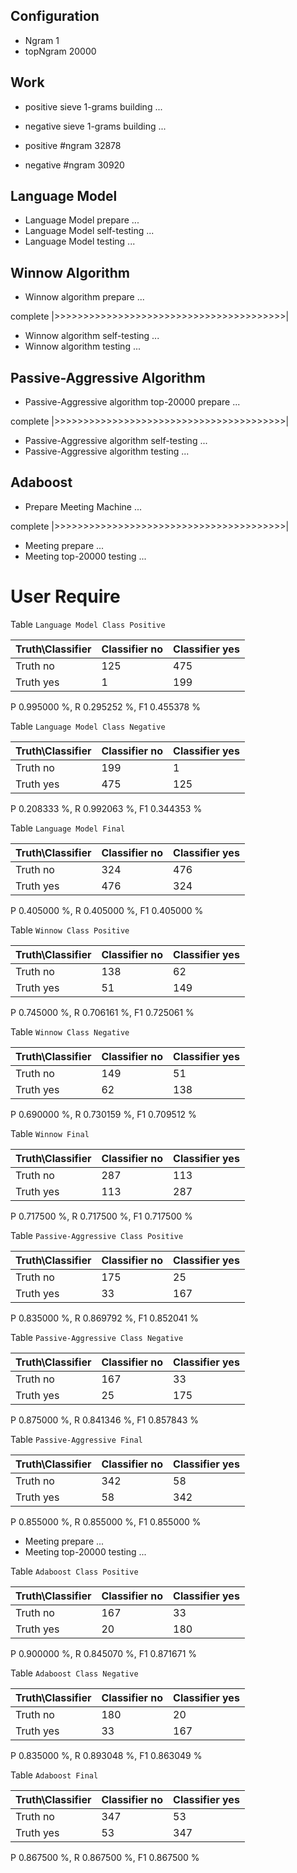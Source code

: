 ## Configuration ##

* Ngram 1
* topNgram 20000

## Work ##

* positive sieve 1-grams building ...
* negative sieve 1-grams building ...

* positive #ngram 32878
* negative #ngram 30920

## Language Model ##

* Language Model prepare ...
* Language Model self-testing ...
* Language Model testing ...


## Winnow Algorithm ##

* Winnow algorithm prepare ...

complete |>>>>>>>>>>>>>>>>>>>>>>>>>>>>>>>>>>>>>>>>|

* Winnow algorithm self-testing ...
* Winnow algorithm testing ...

## Passive-Aggressive Algorithm ##

* Passive-Aggressive algorithm top-20000 prepare ...

complete |>>>>>>>>>>>>>>>>>>>>>>>>>>>>>>>>>>>>>>>>|

* Passive-Aggressive algorithm self-testing ...
* Passive-Aggressive algorithm testing ...


## Adaboost ##

* Prepare Meeting Machine ...


complete |>>>>>>>>>>>>>>>>>>>>>>>>>>>>>>>>>>>>>>>>|

* Meeting prepare ...
* Meeting top-20000 testing ...


# User Require #

Table `Language Model Class Positive`

|Truth\Classifier|  Classifier no| Classifier yes|
|----------------|---------------|---------------|
|        Truth no|            125|            475|
|       Truth yes|              1|            199|

P  0.995000 %, R  0.295252 %, F1  0.455378 %

Table `Language Model Class Negative`

|Truth\Classifier|  Classifier no| Classifier yes|
|----------------|---------------|---------------|
|        Truth no|            199|              1|
|       Truth yes|            475|            125|

P  0.208333 %, R  0.992063 %, F1  0.344353 %

Table `Language Model Final`

|Truth\Classifier|  Classifier no| Classifier yes|
|----------------|---------------|---------------|
|        Truth no|            324|            476|
|       Truth yes|            476|            324|

P  0.405000 %, R  0.405000 %, F1  0.405000 %

Table `Winnow Class Positive`

|Truth\Classifier|  Classifier no| Classifier yes|
|----------------|---------------|---------------|
|        Truth no|            138|             62|
|       Truth yes|             51|            149|

P  0.745000 %, R  0.706161 %, F1  0.725061 %

Table `Winnow Class Negative`

|Truth\Classifier|  Classifier no| Classifier yes|
|----------------|---------------|---------------|
|        Truth no|            149|             51|
|       Truth yes|             62|            138|

P  0.690000 %, R  0.730159 %, F1  0.709512 %

Table `Winnow Final`

|Truth\Classifier|  Classifier no| Classifier yes|
|----------------|---------------|---------------|
|        Truth no|            287|            113|
|       Truth yes|            113|            287|

P  0.717500 %, R  0.717500 %, F1  0.717500 %

Table `Passive-Aggressive Class Positive`

|Truth\Classifier|  Classifier no| Classifier yes|
|----------------|---------------|---------------|
|        Truth no|            175|             25|
|       Truth yes|             33|            167|

P  0.835000 %, R  0.869792 %, F1  0.852041 %

Table `Passive-Aggressive Class Negative`

|Truth\Classifier|  Classifier no| Classifier yes|
|----------------|---------------|---------------|
|        Truth no|            167|             33|
|       Truth yes|             25|            175|

P  0.875000 %, R  0.841346 %, F1  0.857843 %

Table `Passive-Aggressive Final`

|Truth\Classifier|  Classifier no| Classifier yes|
|----------------|---------------|---------------|
|        Truth no|            342|             58|
|       Truth yes|             58|            342|

P  0.855000 %, R  0.855000 %, F1  0.855000 %

* Meeting prepare ...
* Meeting top-20000 testing ...

Table `Adaboost Class Positive`

|Truth\Classifier|  Classifier no| Classifier yes|
|----------------|---------------|---------------|
|        Truth no|            167|             33|
|       Truth yes|             20|            180|

P  0.900000 %, R  0.845070 %, F1  0.871671 %

Table `Adaboost Class Negative`

|Truth\Classifier|  Classifier no| Classifier yes|
|----------------|---------------|---------------|
|        Truth no|            180|             20|
|       Truth yes|             33|            167|

P  0.835000 %, R  0.893048 %, F1  0.863049 %

Table `Adaboost Final`

|Truth\Classifier|  Classifier no| Classifier yes|
|----------------|---------------|---------------|
|        Truth no|            347|             53|
|       Truth yes|             53|            347|

P  0.867500 %, R  0.867500 %, F1  0.867500 %

